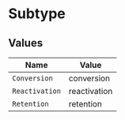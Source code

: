 # Subtype


## Values

| Name           | Value          |
| -------------- | -------------- |
| `Conversion`   | conversion     |
| `Reactivation` | reactivation   |
| `Retention`    | retention      |